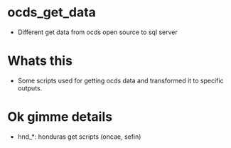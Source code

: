 # ocds_get_data

- Different get data from ocds open source to sql server

# Whats this

- Some scripts used for getting ocds data and transformed it to specific outputs.

# Ok gimme details

- hnd_*: honduras get scripts (oncae, sefin)
